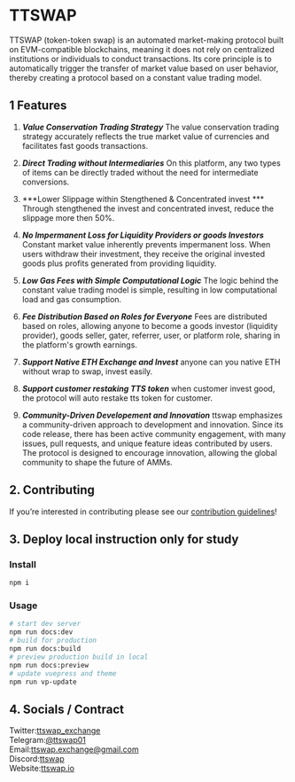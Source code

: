 
# TTSWAP

TTSWAP (token-token swap) is an automated market-making protocol built on EVM-compatible blockchains, meaning it does not rely on centralized institutions or individuals to conduct transactions. Its core principle is to automatically trigger the transfer of market value based on user behavior, thereby creating a protocol based on a constant value trading model.

## 1 Features

1. ***Value Conservation Trading Strategy***
The value conservation trading strategy accurately reflects the true market value of currencies and facilitates fast goods transactions.

1. ***Direct Trading without Intermediaries***
On this platform, any two types of items can be directly traded without the need for intermediate conversions.

1. ***Lower Slippage within Stengthened & Concentrated invest ***
Through stengthened the invest and concentrated invest, reduce the slippage more then 50%.

1. ***No Impermanent Loss for Liquidity Providers or goods Investors***
Constant market value inherently prevents impermanent loss. When users withdraw their investment, they receive the original invested goods plus profits generated from providing liquidity.

1. ***Low Gas Fees with Simple Computational Logic***
The logic behind the constant value trading model is simple, resulting in low computational load and gas consumption.

1. ***Fee Distribution Based on Roles for Everyone***
Fees are distributed based on roles, allowing anyone to become a goods investor (liquidity provider), goods seller, gater, referrer, user, or platform role, sharing in the platform's growth earnings.

1. ***Support Native ETH Exchange and Invest***
anyone can you native ETH without wrap to swap, invest easily.


7. ***Support customer restaking TTS token***
when customer invest good, the protocol will auto restake tts token for customer.

8. ***Community-Driven Developement and Innovation***
ttswap emphasizes a community-driven approach to development and innovation. Since its code release, there has been active community engagement, with many issues, pull requests, and unique feature ideas contributed by users. The protocol is designed to encourage innovation, allowing the global community to shape the future of AMMs.

## 2. Contributing

If you’re interested in contributing please see our [contribution guidelines](./CONTRIBUTING.md)!

## 3. Deploy local instruction only for study 

### Install
```sh
npm i
```

### Usage

```sh
# start dev server
npm run docs:dev
# build for production
npm run docs:build
# preview production build in local
npm run docs:preview
# update vuepress and theme
npm run vp-update
```

## 4. Socials / Contract
Twitter:[ttswap_exchange](https://x.com/ttswap_exchange)  
Telegram:[@ttswap01](https://t.me/ttswap01)  
Email:[ttswap.exchange@gmail.com](mailto:ttswap.exchange@gmail.com)  
Discord:[ttswap](https://discord.gg/5PhXn9DR)  
Website:[ttswap.io](http://www.ttswap.io)  
